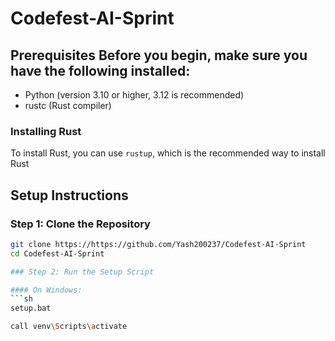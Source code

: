 # Codefest-AI-Sprint

## Prerequisites Before you begin, make sure you have the following installed: 
- Python (version 3.10 or higher, 3.12 is recommended) 
- rustc (Rust compiler) 
### Installing Rust 
To install Rust, you can use `rustup`, which is the recommended way to install Rust
## Setup Instructions 
### Step 1: Clone the Repository 
```sh 
git clone https://https://github.com/Yash200237/Codefest-AI-Sprint 
cd Codefest-AI-Sprint

### Step 2: Run the Setup Script

#### On Windows:
```sh
setup.bat

call venv\Scripts\activate


